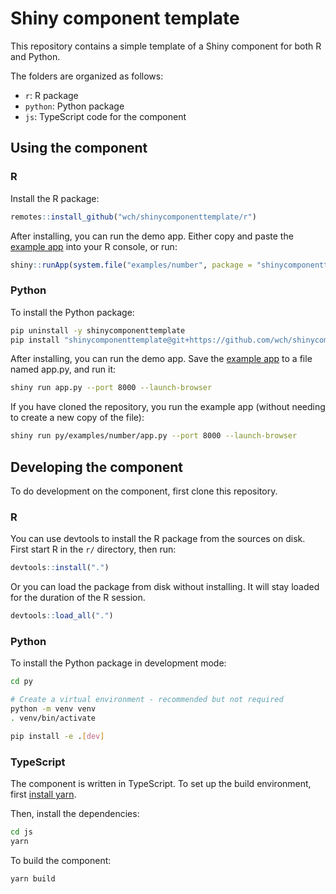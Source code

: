Shiny component template
========================

This repository contains a simple template of a Shiny component for both R and Python.

The folders are organized as follows:

- `r`: R package
- `python`: Python package
- `js`: TypeScript code for the component


## Using the component

### R

Install the R package:

```R
remotes::install_github("wch/shinycomponenttemplate/r")
```

After installing, you can run the demo app. Either copy and paste the [example app](r/inst/examples/number/app.R) into your R console, or run:

```R
shiny::runApp(system.file("examples/number", package = "shinycomponenttemplate"))
```


### Python

To install the Python package:

```bash
pip uninstall -y shinycomponenttemplate
pip install "shinycomponenttemplate@git+https://github.com/wch/shinycomponenttemplate.git#subdirectory=py"
```

After installing, you can run the demo app. Save the [example app](py/examples/number/app.py) to a file named app.py, and run it:

```bash
shiny run app.py --port 8000 --launch-browser
```

If you have cloned the repository, you run the example app (without needing to create a new copy of the file):

```bash
shiny run py/examples/number/app.py --port 8000 --launch-browser
```


## Developing the component

To do development on the component, first clone this repository.

### R

You can use devtools to install the R package from the sources on disk. First start R in the `r/` directory, then run:

```R
devtools::install(".")
```

Or you can load the package from disk without installing. It will stay loaded for the duration of the R session.

```R
devtools::load_all(".")
```


### Python

To install the Python package in development mode:

```bash
cd py

# Create a virtual environment - recommended but not required
python -m venv venv
. venv/bin/activate

pip install -e .[dev]
```


### TypeScript

The component is written in TypeScript. To set up the build environment, first [install yarn](https://classic.yarnpkg.com/lang/en/docs/install/).

Then, install the dependencies:

```bash
cd js
yarn
```

To build the component:

```bash
yarn build
```

